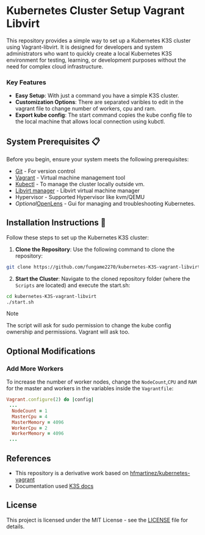 # Kubernetes Cluster Setup Vagrant Libvirt

This repository provides a simple way to set up a Kubernetes K3S cluster using Vagrant-libvirt. It is designed for developers and system administrators who want to quickly create a local Kubernetes K3S environment for testing, learning, or development purposes without the need for complex cloud infrastructure.

### Key Features

- **Easy Setup**: With just a command you have a simple K3S cluster.
- **Customization Options**: There are separated varibles to edit in the vagrant file to change number of workers, cpu and ram.
- **Export kube config**: The start command copies the kube config file to the local machine that allows local connection using kubctl. 

## System Prerequisites 📋

Before you begin, ensure your system meets the following prerequisites:
- [Git](https://git-scm.com/downloads) - For version control
- [Vagrant](https://www.vagrantup.com/downloads.html) - Virtual machine management tool
- [Kubectl](https://kubernetes.io/docs/tasks/tools/#kubectl) - To manage the cluster locally outside vm.
- [Libvirt manager](https://libvirt.org/) - Libvirt virtual machine manager
- Hypervisor - Supported Hypervisor like kvm/QEMU
- *Optional*[OpenLens](https://github.com/MuhammedKalkan/OpenLens) - Gui for managing and troubleshooting Kubernetes.

## Installation Instructions 🔧

Follow these steps to set up the Kubernetes K3S cluster:

1. **Clone the Repository**: Use the following command to clone the repository:

```bash
git clone https://github.com/fungame2270/kubernetes-K3S-vagrant-libvirt.git
```

2. **Start the Cluster**: Navigate to the cloned repository folder (where the `Scripts` are located) and execute the start.sh:

```bash
cd kubernetes-K3S-vagrant-libvirt
./start.sh
```

> [!NOTE]  
> The script will ask for sudo permission to change the kube config ownership and permissions. Vagrant will ask too.

## Optional Modifications

### Add More Workers

To increase the number of worker nodes, change the `NodeCount`,`CPU` and `RAM` for the master and workers in the variables inside the `Vagrantfile`:

```ruby
Vagrant.configure(2) do |config|
 ...
  NodeCount = 1
  MasterCpu = 4
  MasterMemory = 4096
  WorkerCpu = 2
  WorkerMemory = 4096
 ...
```

## References

- This repository is a derivative work based on [hfmartinez/kubernetes-vagrant](https://github.com/hfmartinez/kubernetes-vagrant)
- Documentation used [K3S docs](https://docs.k3s.io/)

## License

This project is licensed under the MIT License - see the [LICENSE](LICENSE) file for details.
